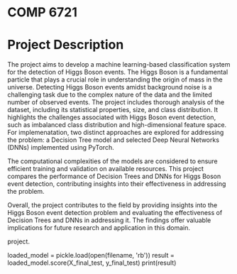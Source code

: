# COMP 6721

# Project Description
The project aims to develop a machine learning-based classification system for the detection of Higgs Boson events. The Higgs Boson is a fundamental particle that plays a crucial role in understanding the origin of mass in the universe. Detecting Higgs Boson events amidst background noise is a challenging task due to the complex nature of the data and the limited number of observed events.
The project includes thorough analysis of the dataset, including its statistical properties, size, and class distribution. It highlights the challenges associated with Higgs Boson event detection, such as imbalanced class distribution and high-dimensional feature space.
For implemenatation, two distinct approaches are explored for addressing the problem: a Decision Tree model and selected Deep Neural Networks (DNNs) implemented using PyTorch.

The computational complexities of the models are considered to ensure efficient training and validation on available resources. This project compares the performance of Decision Trees and DNNs for Higgs Boson event detection, contributing insights into their effectiveness in addressing the problem.

Overall, the project contributes to the field by providing insights into the Higgs Boson event detection problem and evaluating the effectiveness of Decision Trees and DNNs in addressing it. The findings offer valuable implications for future research and application in this domain.

project.

loaded_model = pickle.load(open(filename, 'rb'))
result = loaded_model.score(X_final_test, y_final_test)
print(result)
